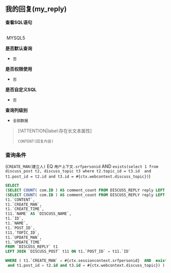 ## 我的回复(my_reply) <!-- {docsify-ignore-all} -->



<p class="panel-title"><b>查看SQL语句</b></p>
<br>

<el-row>
&nbsp;<el-tag @click="MYSQL5 = true">MYSQL5</el-tag>
</el-row>

<br>
<p class="panel-title"><b>是否默认查询</b></p>

* `否`

<p class="panel-title"><b>是否权限使用</b></p>

* `否`

<p class="panel-title"><b>是否自定义SQL</b></p>

* `否`

<p class="panel-title"><b>查询列级别</b></p>

* `全部数据`

> [!ATTENTION|label:存在长文本属性]
>
> `CONTENT(回复内容)`



### 查询条件

(`CREATE_MAN(建立人)` EQ `用户上下文.srfpersonid` AND `exists(select 1 from discuss_post t2, discuss_topic t3 where t2.topic_id = t3.id 
 and t1.post_id = t2.id and t3.id = #{ctx.webcontext.discuss_topic})`)





<el-dialog v-model="MYSQL5" title="MYSQL5">

```sql
SELECT
(SELECT COUNT( com.ID ) AS comment_count FROM DISCUSS_REPLY reply LEFT JOIN `COMMENT` com ON reply.ID = com.PRINCIPAL_ID WHERE reply.ID = t1.`ID`) AS `COMMENT_COUNT`,
(SELECT COUNT( com.ID ) AS comment_count FROM DISCUSS_REPLY reply LEFT JOIN `COMMENT` com ON reply.ID = com.PRINCIPAL_ID WHERE reply.ID = t1.`ID`) AS `COMMENT_NUM`,
t1.`CONTENT`,
t1.`CREATE_MAN`,
t1.`CREATE_TIME`,
t11.`NAME` AS `DISCUSS_NAME`,
t1.`ID`,
t1.`NAME`,
t1.`POST_ID`,
t11.`TOPIC_ID`,
t1.`UPDATE_MAN`,
t1.`UPDATE_TIME`
FROM `DISCUSS_REPLY` t1 
LEFT JOIN `DISCUSS_POST` t11 ON t1.`POST_ID` = t11.`ID` 

WHERE ( t1.`CREATE_MAN` = #{ctx.sessioncontext.srfpersonid}  AND  exists(select 1 from discuss_post t2, discuss_topic t3 where t2.topic_id = t3.id 
 and t1.post_id = t2.id and t3.id = #{ctx.webcontext.discuss_topic}) )
```

</el-dialog>

<script>
 const { createApp } = Vue
  createApp({
    data() {
      return {
                MYSQL5 : false
        
      }
    },
    methods: {
    }
  }).use(ElementPlus).mount('#app')
</script>